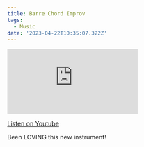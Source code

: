 ```yaml
---
title: Barre Chord Improv
tags:
  - Music
date: '2023-04-22T10:35:07.322Z'
---
```


<iframe src="https://www.youtube-nocookie.com/embed/a0IE7wBpXkw?modestbranding=1&showinfo=0&rel=0" title="YouTube video player" frameborder="0" allow="accelerometer; autoplay; encrypted-media; gyroscope; picture-in-picture;" allowfullscreen className="youtube_video"></iframe>

[Listen on Youtube](https://youtu.be/a0IE7wBpXkw)

Been LOVING this new instrument!
